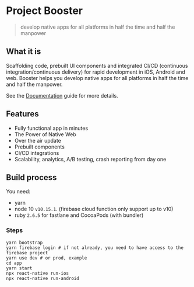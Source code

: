 # Project Booster

> develop native apps for all platforms in half the time and half the manpower

## What it is

Scaffolding code, prebuilt UI components and integrated Cl/CD (continuous integration/continuous delivery) for rapid development in iOS, Android and web. Booster helps you develop native apps for all platforms in half the time and half the manpower.

See the [Documentation](https://tappollo.github.io/booster/) guide for more details.

## Features

- Fully functional app in minutes
- The Power of Native Web
- Over the air update
- Prebuilt components
- CI/CD integrations
- Scalability, analytics, A/B testing, crash reporting from day one

## Build process

You need:

- yarn
- node 10 `v10.15.1`. (firebase cloud function only support up to v10)
- ruby `2.6.5` for fastlane and CocoaPods (with bundler)

### Steps

```shell script
yarn bootstrap
yarn firebase login # if not already, you need to have access to the firebase project
yarn use dev # or prod, example
cd app
yarn start
npx react-native run-ios
npx react-native run-android
```
